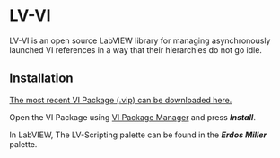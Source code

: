 LV-VI
=================

LV-VI is an open source LabVIEW library for managing asynchronously launched VI references in a way that their hierarchies do not go idle.

Installation
------------

[The most recent VI Package (.vip) can be downloaded here.](https://github.com/erdosmiller/lv-vi/releases)

Open the VI Package using [VI Package Manager](http://vipm.jki.net/) and press ***Install***.

In LabVIEW, The LV-Scripting palette can be found in the ***Erdos Miller*** palette.